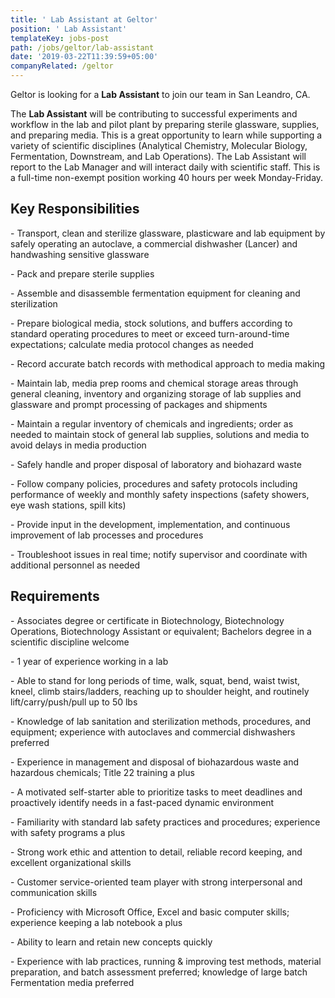 ```yaml
---
title: ' Lab Assistant at Geltor'
position: ' Lab Assistant'
templateKey: jobs-post
path: /jobs/geltor/lab-assistant
date: '2019-03-22T11:39:59+05:00'
companyRelated: /geltor
---
```

Geltor is looking for a **Lab Assistant** to join our team in San Leandro, CA.  

The **Lab Assistant** will be contributing to successful experiments and workflow in the lab and pilot plant by preparing sterile glassware, supplies, and preparing media. This is a great opportunity to learn while supporting a variety of scientific disciplines (Analytical Chemistry, Molecular Biology, Fermentation, Downstream, and Lab Operations). The Lab Assistant will report to the Lab Manager and will interact daily with scientific staff. This is a full-time non-exempt position working 40 hours per week Monday-Friday.

## Key Responsibilities

\- Transport, clean and sterilize glassware, plasticware and lab equipment by safely operating an autoclave, a commercial dishwasher (Lancer) and handwashing sensitive glassware

\- Pack and prepare sterile supplies     

\- Assemble and disassemble fermentation equipment for cleaning and sterilization

\- Prepare biological media, stock solutions, and buffers according to standard operating procedures to meet or exceed turn-around-time expectations; calculate media protocol changes as needed

\- Record accurate batch records with methodical approach to media making

\- Maintain lab, media prep rooms and chemical storage areas through general cleaning, inventory and organizing storage of lab supplies and glassware and prompt processing of packages and shipments

\- Maintain a regular inventory of chemicals and ingredients; order as needed to maintain stock of general lab supplies, solutions and media to avoid delays in media production

\- Safely handle and proper disposal of laboratory and biohazard waste

\- Follow company policies, procedures and safety protocols including performance of weekly and monthly safety inspections (safety showers, eye wash stations, spill kits)

\- Provide input in the development, implementation, and continuous improvement of lab processes and procedures

\- Troubleshoot issues in real time; notify supervisor and coordinate with additional personnel as needed

## Requirements

\- Associates degree or certificate in Biotechnology, Biotechnology Operations, Biotechnology Assistant or equivalent; Bachelors degree in a scientific discipline welcome

\- 1 year of experience working in a lab

\- Able to stand for long periods of time, walk, squat, bend, waist twist, kneel, climb stairs/ladders, reaching up to shoulder height, and routinely lift/carry/push/pull up to 50 lbs

\- Knowledge of lab sanitation and sterilization methods, procedures, and equipment; experience with autoclaves and commercial dishwashers preferred

\- Experience in management and disposal of biohazardous waste and hazardous chemicals; Title 22 training a plus

\- A motivated self-starter able to prioritize tasks to meet deadlines and proactively identify needs in a fast-paced dynamic environment

\- Familiarity with standard lab safety practices and procedures; experience with safety programs a plus

\- Strong work ethic and attention to detail, reliable record keeping, and excellent organizational skills

\- Customer service-oriented team player with strong interpersonal and communication skills

\- Proficiency with Microsoft Office, Excel and basic computer skills; experience keeping a lab notebook a plus

\- Ability to learn and retain new concepts quickly

\- Experience with lab practices, running & improving test methods, material preparation, and batch assessment preferred; knowledge of large batch Fermentation media preferred
